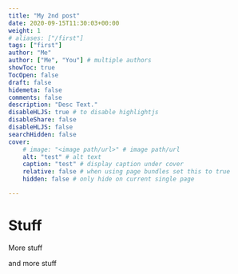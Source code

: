 ```yaml
---
title: "My 2nd post"
date: 2020-09-15T11:30:03+00:00
weight: 1
# aliases: ["/first"]
tags: ["first"]
author: "Me"
author: ["Me", "You"] # multiple authors
showToc: true
TocOpen: false
draft: false
hidemeta: false
comments: false
description: "Desc Text."
disableHLJS: true # to disable highlightjs
disableShare: false
disableHLJS: false
searchHidden: false
cover:
    # image: "<image path/url>" # image path/url
    alt: "test" # alt text
    caption: "test" # display caption under cover
    relative: false # when using page bundles set this to true
    hidden: false # only hide on current single page

---
```


# Stuff

More stuff


and more stuff

